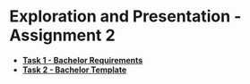 # Exploration and Presentation - Assignment 2

* **[Task 1 - Bachelor Requirements](#)**
* **[Task 2 - Bachelor Template](https://github.com/Hold-Krykke-BA/Undervisning-og-Formidling/tree/main/Assignment2_LaTeX/Camilla/Task2)**
